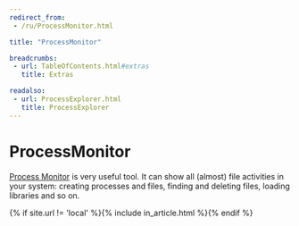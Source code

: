 ```yaml
---
redirect_from:
 - /ru/ProcessMonitor.html

title: "ProcessMonitor"

breadcrumbs:
 - url: TableOfContents.html#extras
   title: Extras

readalso:
 - url: ProcessExplorer.html
   title: ProcessExplorer
---
```


# ProcessMonitor

[Process Monitor](http://technet.microsoft.com/en-us/sysinternals/bb896645)
is very useful tool.
It can show all (almost) file activities in your system:
creating processes and files, finding and deleting files,
loading libraries and so on.

{% if site.url != 'local' %}{% include in_article.html %}{% endif %}
